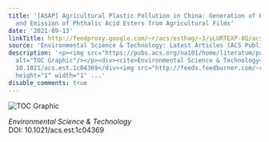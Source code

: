 ```yaml
---
title: '[ASAP] Agricultural Plastic Pollution in China: Generation of Plastic Debris
  and Emission of Phthalic Acid Esters from Agricultural Films'
date: '2021-09-13'
linkTitle: http://feedproxy.google.com/~r/acs/esthag/~3/yLURTEXP-8Q/acs.est.1c04369
source: 'Environmental Science & Technology: Latest Articles (ACS Publications)'
description: '<p><img src="https://pubs.acs.org/na101/home/literatum/publisher/achs/journals/content/esthag/0/esthag.ahead-of-print/acs.est.1c04369/20210913/images/medium/es1c04369_0007.gif"
  alt="TOC Graphic"/></p><div><cite>Environmental Science & Technology</cite></div><div>DOI:
  10.1021/acs.est.1c04369</div><img src="http://feeds.feedburner.com/~r/acs/esthag/~4/yLURTEXP-8Q"
  height="1" width="1" ...'
disable_comments: true
---
```

<p><img src="https://pubs.acs.org/na101/home/literatum/publisher/achs/journals/content/esthag/0/esthag.ahead-of-print/acs.est.1c04369/20210913/images/medium/es1c04369_0007.gif" alt="TOC Graphic"/></p><div><cite>Environmental Science & Technology</cite></div><div>DOI: 10.1021/acs.est.1c04369</div><img src="http://feeds.feedburner.com/~r/acs/esthag/~4/yLURTEXP-8Q" height="1" width="1" ...